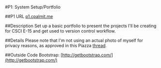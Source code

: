 
#P1: System Setup/Portfolio

##P1 URL
[p1.cpalmit.me](http://p1.cpalmit.me)

##Description
Set up a basic portfolio to present the projects I'll be creating for CSCI E-15 and get used to version control workflow. 

##Details
Please note that I'm not using an actual photo of myself for privacy reasons, as approved in this Piazza [thread](https://piazza.com/class/hykay018bam4zp?cid=84).

##Outside Code
Bootstrap: [http://getbootstrap.com/](http://getbootstrap.com/)